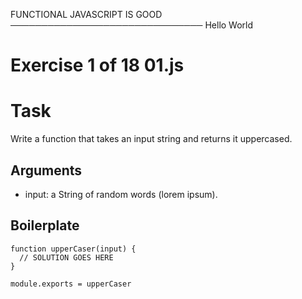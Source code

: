 FUNCTIONAL JAVASCRIPT IS GOOD
───────────────────────────────
Hello World

# Exercise 1 of 18 01.js

# Task

Write a function that takes an input string and returns it uppercased.

## Arguments

- input: a String of random words (lorem ipsum).

## Boilerplate

    function upperCaser(input) {
      // SOLUTION GOES HERE
    }

    module.exports = upperCaser
